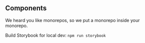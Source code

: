 ## Components

We heard you like monorepos, so we put a monorepo inside your monorepo.

Build Storybook for local dev: `npm run storybook`
